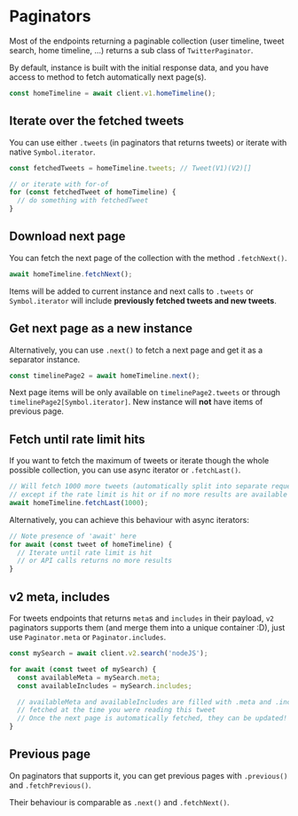 # Paginators

Most of the endpoints returning a paginable collection (user timeline, tweet search, home timeline, ...) returns a sub class of `TwitterPaginator`.

By default, instance is built with the initial response data, and you have access to method to fetch automatically next page(s).
```ts
const homeTimeline = await client.v1.homeTimeline();
```

## Iterate over the fetched tweets

You can use either `.tweets` (in paginators that returns tweets)
or iterate with native `Symbol.iterator`.

```ts
const fetchedTweets = homeTimeline.tweets; // Tweet(V1)(V2)[]

// or iterate with for-of
for (const fetchedTweet of homeTimeline) {
  // do something with fetchedTweet
}
```

## Download next page

You can fetch the next page of the collection with the method `.fetchNext()`.
```ts
await homeTimeline.fetchNext();
```
Items will be added to current instance and next calls to `.tweets` or `Symbol.iterator` will include **previously fetched tweets and new tweets**.

## Get next page as a new instance

Alternatively, you can use `.next()` to fetch a next page and get it as a separator instance.
```ts
const timelinePage2 = await homeTimeline.next();
```
Next page items will be only available on `timelinePage2.tweets` or through `timelinePage2[Symbol.iterator]`. New instance will **not** have items of previous page.

## Fetch until rate limit hits

If you want to fetch the maximum of tweets or iterate though the whole possible collection, you can use async iterator or `.fetchLast()`.

```ts
// Will fetch 1000 more tweets (automatically split into separate requests),
// except if the rate limit is hit or if no more results are available
await homeTimeline.fetchLast(1000);
```

Alternatively, you can achieve this behaviour with async iterators:
```ts
// Note presence of 'await' here
for await (const tweet of homeTimeline) {
  // Iterate until rate limit is hit
  // or API calls returns no more results
}
```

## v2 meta, includes

For tweets endpoints that returns `meta`s and `includes` in their payload, `v2` paginators supports them (and merge them into a unique container :D),
just use `Paginator.meta` or `Paginator.includes`.

```ts
const mySearch = await client.v2.search('nodeJS');

for await (const tweet of mySearch) {
  const availableMeta = mySearch.meta;
  const availableIncludes = mySearch.includes;

  // availableMeta and availableIncludes are filled with .meta and .includes
  // fetched at the time you were reading this tweet
  // Once the next page is automatically fetched, they can be updated!
}
```

## Previous page

On paginators that supports it, you can get previous pages with `.previous()` and `.fetchPrevious()`.

Their behaviour is comparable as `.next()` and `.fetchNext()`.
